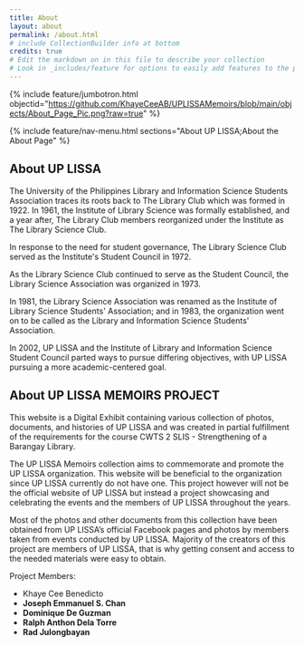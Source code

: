 ```yaml
---
title: About
layout: about
permalink: /about.html
# include CollectionBuilder info at bottom
credits: true
# Edit the markdown on in this file to describe your collection
# Look in _includes/feature for options to easily add features to the page
---
```


{% include feature/jumbotron.html objectid="https://github.com/KhayeCeeAB/UPLISSAMemoirs/blob/main/objects/About_Page_Pic.png?raw=true" %}

{% include feature/nav-menu.html sections="About UP LISSA;About the About Page" %}

## About UP LISSA

<p> The University of the Philippines Library and Information Science Students Association traces its roots back to The Library Club which was formed in 1922.
In 1961, the Institute of Library Science was formally established, and a year after, The Library Club members reorganized under the Institute as The Library Science Club. </p>
<p> In response to the need for student governance, The Library Science Club served as the Institute's Student Council in 1972.</p>
<p> As the Library Science Club continued to serve as the Student Council, the Library Science Association was organized in 1973. </p>
<p> In 1981, the Library Science Association was renamed as the Institute of Library Science Students' Association; and in 1983, the organization went on to be called as the Library and Information Science Students' Association. </p>
<p> In 2002, UP LISSA and the Institute of Library and Information Science Student Council parted ways to pursue differing objectives, with UP LISSA pursuing a more academic-centered goal. </p>


## About UP LISSA MEMOIRS PROJECT
<p> This website is a Digital Exhibit containing various collection of photos, documents, and histories of UP LISSA and was created in partial fulfillment of the requirements for the course CWTS 2 SLIS - Strengthening of a Barangay Library. </p>
<p> The UP LISSA Memoirs collection aims to commemorate and promote the UP LISSA organization. This website will be beneficial to the organization since UP LISSA currently do not have one. This project however will not be the official website of UP LISSA but instead a project showcasing and celebrating the events and the members of UP LISSA throughout the years. </p>
<p> Most of the photos and other documents from this collection have been obtained from UP LISSA’s official Facebook pages and photos by members taken from events conducted by UP LISSA. Majority of the creators of this project are members of UP LISSA, that is why getting consent and access to the needed materials were easy to obtain. </p>
<p>Project Members:</p> <ul>
  <li> Khaye Cee Benedicto </li>
	<li><b>Joseph Emmanuel S. Chan</b> </li>
	<li><b>Dominique De Guzman</b></li>
	<li><b>Ralph Anthon Dela Torre</b></li>
	<li><b>Rad Julongbayan</b></li>
</ul>
